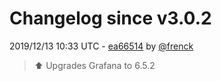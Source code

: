 # Changelog since v3.0.2

2019/12/13 10:33 UTC - [ea66514](https://github.com/hassio-addons/addon-grafana/commit/ea66514c13581376520b52d278690bca80a2df23) by [@frenck](https://github.com/frenck)
> :arrow_up: Upgrades Grafana to 6.5.2 

